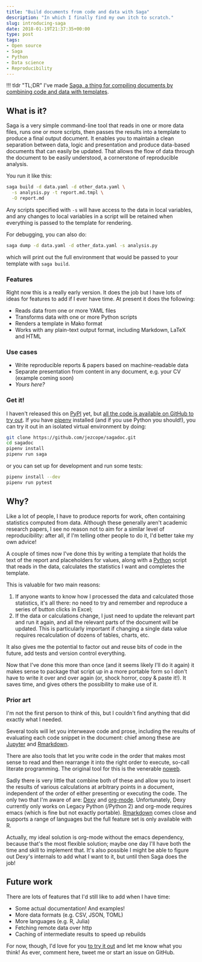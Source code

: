 ```yaml
---
title: "Build documents from code and data with Saga"
description: "In which I finally find my own itch to scratch."
slug: introducing-saga
date: 2018-01-19T21:37:35+00:00
type: post
tags:
- Open source
- Saga
- Python
- Data science
- Reproducibility
---
```




!!! tldr "TL;DR"
    I've made [Saga, a thing for compiling documents by combining code and data with templates][sagadoc].

[sagadoc]: https://github.com/jezcope/sagadoc

## What is it?

Saga is a very simple command-line tool that reads in one or more data files, runs one or more scripts, then passes the results into a template to produce a final output document. It enables you to maintain a clean separation between data, logic and presentation and produce data-based documents that can easily be updated. That allows the flow of data through the document to be easily understood, a cornerstone of reproducible analysis.

You run it like this:

```sh
saga build -d data.yaml -d other_data.yaml \
  -s analysis.py -t report.md.tmpl \
  -O report.md
```

Any scripts specified with `-s` will have access to the data in local variables, and any changes to local variables in a script will be retained when everything is passed to the template for rendering.

For  debugging, you can also do:

```sh
saga dump -d data.yaml -d other_data.yaml -s analysis.py
```

which will print out the full environment that would be passed to your template with `saga build`.

### Features

Right now this is a really early version. It does the job but I have lots of ideas for features to add if I ever have time. At present it does the following:

- Reads data from one or more YAML files
- Transforms data with one or more Python scripts
- Renders a template in Mako format
- Works with any plain-text output format, including Markdown, LaTeX and HTML

### Use cases

- Write reproducible reports & papers based on machine-readable data
- Separate presentation from content in any document, e.g. your CV (example coming soon)
- *Yours here?*

### Get it!

I haven't released this on [PyPI][] yet, but [all the code is available on GitHub to try out][sagadoc]. If you have [pipenv][] installed (and if you use Python you should!), you can try it out in an isolated virtual environment by doing:

```sh
git clone https://github.com/jezcope/sagadoc.git
cd sagadoc
pipenv install
pipenv run saga
```

or you can set up for development and run some tests:

```sh
pipenv install --dev
pipenv run pytest
```

[PyPI]: https://pypi.org/
[pipenv]: https://docs.pipenv.org/

## Why?

Like a lot of people, I have to produce reports for work, often containing statistics computed from data. Although these generally aren't academic research papers, I see no reason not to aim for a similar level of reproducibility: after all, if I'm telling other people to do it, I'd better take my own advice!

A couple of times now I've done this by writing a template that holds the text of the report and placeholders for values, along with a [Python](https://python.org) script that reads in the data, calculates the statistics I want and completes the template.

This is valuable for two main reasons:

1. If anyone wants to know how I processed the data and calculated those statistics, it's all there: no need to try and remember and reproduce a series of button clicks in Excel;
2. If the data or calculations change, I just need to update the relevant part and run it again, and all the relevant parts of the document will be updated. This is particularly important if changing a single data value requires recalculation of dozens of tables, charts, etc.

It also gives me the potential to factor out and reuse bits of code in the future, add tests and version control everything.

Now that I've done this more than once (and it seems likely I'll do it again) it makes sense to package that script up in a more portable form so I don't have to write it over and over again (or, shock horror, copy & paste it!). It saves time, and gives others the possibility to make use of it.

### Prior art

I'm not the first person to think of this, but I couldn't find anything that did exactly what I needed.

Several tools will let you interweave code and prose, including the results of evaluating each code snippet in the document: chief among these are [Jupyter][] and [Rmarkdown][].

There are also tools that let you write code in the order that makes most sense to read and then rearrange it into the right order to execute, so-call literate programming. The original tool for this is the venerable [noweb][].

Sadly there is very little that combine both of these and allow you to insert the results of various calculations at arbitrary points in a document, independent of the order of either presenting or executing the code. The only two that I'm aware of are: [Dexy][] and [org-mode][]. Unfortunately, Dexy currently only works on Legacy Python (/Python 2) and org-mode requires emacs (which is fine but not exactly portable). [Rmarkdown][] comes close and supports a range of languages but the full feature set is only available with R.

[Jupyter]: https://jupyter.org/
[Rmarkdown]: https://rmarkdown.rstudio.com/
[noweb]: https://en.wikipedia.org/wiki/Noweb
[Dexy]: http://dexy.it
[org-mode]: https://orgmode.org/

Actually, my ideal solution is org-mode without the emacs dependency, because that's the most flexible solution; maybe one day I'll have both the time and skill to implement that. It's also possible I might be able to figure out Dexy's internals to add what I want to it, but until then Saga does the job!

## Future work

There are lots of features that I'd still like to add when I have time:

- Some actual documentation! And examples!
- More data formats (e.g. CSV, JSON, TOML)
- More languages (e.g. R, Julia)
- Fetching remote data over http
- Caching of intermediate results to speed up rebuilds

For now, though, I'd love for you [to try it out][sagadoc] and let me know what you think! As ever, comment here, tweet me or start an issue on GitHub.
